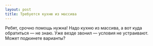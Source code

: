 ```yaml
---
layout: post 
title: Требуется кухню из массива 
--- 
```

Ребят, срочно помощь нужна! Надо кухню из массива, а вот куда обратиться — не знаю. Уже везде звонил — условия не устраивают. Может подкинете варианты?